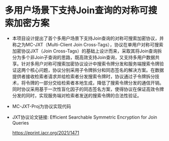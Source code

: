 # 多用户场景下支持Join查询的对称可搜索加密方案

+ 本项目设计提出了首个多用户场景下支持Join查询的对称可搜索加密协议，并称之为MC-JXT（Multi-Client Join Cross-Tags），协议在单用户对称可搜索加密协议JXT（Join Cross-Tags）的基础上设计而来，采取其将Join查询拆分为多个非Join子查询的思路，既高效支持Join查询，又支持多用户数据共享。针对多用户对称可搜索加密协议设计中搜索令牌分发和服务端搜索令牌验证这两个核心问题，协议分别采用子令牌拆分和同态签名的解决方案。在数据提供者接收检索者请求并给检索者分发搜索令牌时，协议通过子令牌拆分技术，将令牌的一部分交给检索者本地生成，降低了搜索令牌分发的通信开销。同时协议采用基于一次性盲化因子的同态签名方案，使得协议在保证高效令牌分发的同时，实现服务端对检索者发送的搜索令牌的合法性验证。

+ MC-JXT-Proj为协议实现代码

+ JXT协议论文链接: Efficient Searchable Symmetric Encryption for Join Queries

  https://eprint.iacr.org/2021/1471

